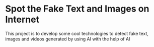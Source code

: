 # Spot the Fake Text and Images on Internet  

This project is to develop some cool technologies to detect fake text, images and videos generated by using AI with the help of AI